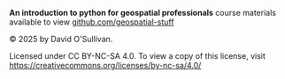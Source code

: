  **An introduction to python for geospatial professionals** course materials available to view [github.com/geospatial-stuff](https://github.com/geospatial-stuff/intro-python-geospatial)
 
 © 2025 by David O'Sullivan.
 
 Licensed under CC BY-NC-SA 4.0. To view a copy of this license, visit https://creativecommons.org/licenses/by-nc-sa/4.0/